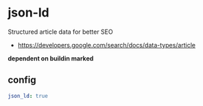 # json-ld

Structured article data for better SEO
- https://developers.google.com/search/docs/data-types/article

**dependent on buildin marked**

## config

```yml
json_ld: true
```
